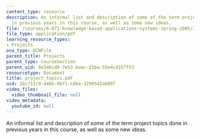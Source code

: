 ```yaml
---
content_type: resource
description: An informal list and description of some of the term project topics done
  in previous years in this course, as well as some new ideas.
file: /courses/6-871-knowledge-based-applications-systems-spring-2005/2bc711c9440e0671cdba3299542ab09f_project_topics.pdf
file_type: application/pdf
learning_resource_types:
- Projects
ocw_type: OCWFile
parent_title: Projects
parent_type: CourseSection
parent_uid: 9a346cd8-7e53-baac-21ba-55e4c4157f53
resourcetype: Document
title: project_topics.pdf
uid: 2bc711c9-440e-0671-cdba-3299542ab09f
video_files:
  video_thumbnail_file: null
video_metadata:
  youtube_id: null
---
```

An informal list and description of some of the term project topics done in previous years in this course, as well as some new ideas.

